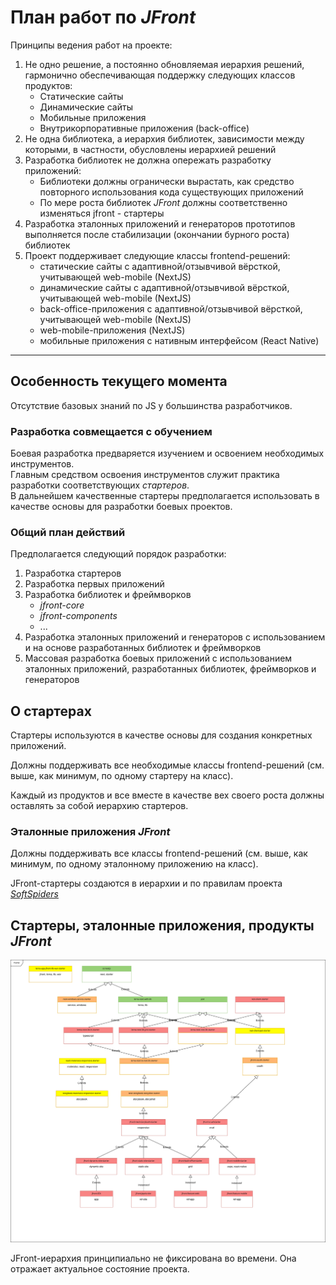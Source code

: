 # План работ по *JFront*

Принципы ведения работ на проекте:
1. Не одно решение, а постоянно обновляемая иерархия решений, гармонично обеспечивающая поддержку следующих классов
продуктов:
   - Статические сайты
   - Динамические сайты
   - Мобильные приложения
   - Внутрикорпоративные приложения (back-office)
2. Не одна библиотека, а иерархия библиотек, зависимости между которыми, в частности, обусловлены иерархией решений
3. Разработка библиотек не должна опережать разработку приложений:
   - Библиотеки должны огранически вырастать, как средство повторного использования кода существующих приложений
   - По мере роста библиотек *JFront* должны соответственно изменяться jfront - стартеры
4. Разработка эталонных приложений и генераторов прототипов выполняется после стабилизации (окончании бурного роста)
библиотек
5. Проект поддерживает следующие классы frontend-решений:
   - статические сайты с адаптивной/отзывчивой вёрсткой, учитывающей web-mobile (NextJS)
   - динамические сайты с адаптивной/отзывчивой вёрсткой, учитывающей web-mobile (NextJS)
   - back-office-приложения с адаптивной/отзывчивой вёрсткой, учитывающей web-mobile (NextJS)
   - web-mobile-приложения (NextJS)
   - мобильные приложения с нативным интерфейсом (React Native) 

---

## Особенность текущего момента

Отсутствие базовых знаний по JS у большинства разработчиков.

### Разработка совмещается с обучением

Боевая разработка предваряется изучением и освоением необходимых инструментов.  
Главным средством освоения инструментов служит практика разработки соответствующих *стартеров*.  
В дальнейшем качественные стартеры предполагается использовать в качестве основы для разработки боевых проектов. 

### Общий план действий

Предполагается следующий порядок разработки:

1. Разработка стартеров
2. Разработка первых приложений
3. Разработка библиотек и фреймворков
   - *jfront-core*
   - *jfront-components*
   - ...
4. Разработка эталонных приложений и генераторов с использованием и на основе разработанных библиотек и фреймворков
5. Массовая разработка боевых приложений с использованием эталонных приложений, разработанных библиотек, фреймворков и
генераторов

## О стартерах

Стартеры используются в качестве основы для создания конкретных приложений.

Должны поддерживать все необходимые классы frontend-решений (см. выше, как минимум, по одному стартеру на класс).

Каждый из продуктов и все вместе в качестве вех своего роста должны оставлять за собой иерархию стартеров.

### Эталонные приложения *JFront*

Должны поддерживать все классы frontend-решений (см. выше, как минимум, по одному эталонному приложению на класс).

JFront-стартеры создаются в иерархии и по правилам проекта [*SoftSpiders*](https://github.com/softspiders/softspiders)

## Стартеры, эталонные приложения, продукты *JFront*

![Иерархия стартеров](images/jfront-starters.svg)

JFront-иерархия принципиально не фиксирована во времени. Она отражает актуальное состояние проекта.
